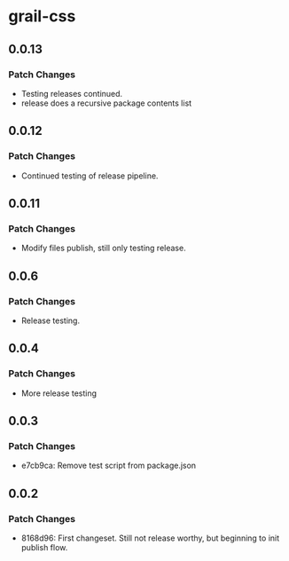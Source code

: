 # grail-css

## 0.0.13

### Patch Changes

- Testing releases continued.
- release does a recursive package contents list

## 0.0.12

### Patch Changes

- Continued testing of release pipeline.

## 0.0.11

### Patch Changes

- Modify files publish, still only testing release.

## 0.0.6

### Patch Changes

- Release testing.

## 0.0.4

### Patch Changes

- More release testing

## 0.0.3

### Patch Changes

- e7cb9ca: Remove test script from package.json

## 0.0.2

### Patch Changes

- 8168d96: First changeset. Still not release worthy, but beginning to init publish flow.
